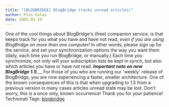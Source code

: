 ```yaml
---
title: "[BLOGBRIDGE] BlogBridge tracks unread articles!"
author: Pito Salas
date: 2005-05-19
---
```




One of the cool things about BlogBridge's (free) companion service, is that
keeps track for you what you have and have not read, _even if you are using
BlogBridge on more than one computer!_ In other words, please sign up for the
service, and set your synchronization options the way you want them (daily,
each time you run BlogBridge, or manually.) Each time you synchronize, not
only will your subscription lists be kept in synch, but also which articles
you have or have not read. **_Important note on new BlogBridge 1.5._**__ For
those of you who are running our 'weekly' release of BlogBridge, you are now
experiencing a faster, smaller architecture. One of the known consequences of
this is that when upgrading to 1.5 from a previous version in many cases
articles unread state may be lost. Don't worry, this is a once only, known
occurrence! Thank you for your patience! Technorati Tags:
[blogbridge](<http://technorati.com/tag/blogbridge>)


